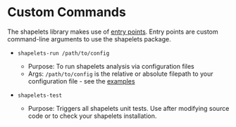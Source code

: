 # Custom Commands

The shapelets library makes use of [entry points](https://packaging.python.org/en/latest/specifications/entry-points/).
Entry points are custom command-line arguments to use the shapelets package.

* `shapelets-run /path/to/config`
    * Purpose: To run shapelets analysis via configuration files 
    * Args: `/path/to/config` is the relative or absolute filepath to your configuration file - see the [examples](https://uw-comphys.github.io/shapelets/shapelets/docs.html)


* `shapelets-test`
    * Purpose: Triggers all shapelets unit tests. Use after modifying source code or to check your shapelets installation.